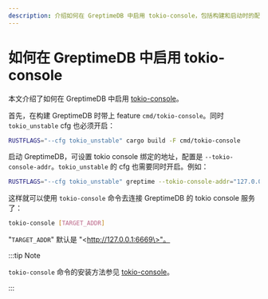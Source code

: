 ```yaml
---
description: 介绍如何在 GreptimeDB 中启用 tokio-console，包括构建和启动时的配置方法。
---
```


# 如何在 GreptimeDB 中启用 tokio-console

本文介绍了如何在 GreptimeDB 中启用 [tokio-console](https://github.com/tokio-rs/console)。

首先，在构建 GreptimeDB 时带上 feature `cmd/tokio-console`。同时 `tokio_unstable` cfg 也必须开启：

```bash
RUSTFLAGS="--cfg tokio_unstable" cargo build -F cmd/tokio-console
```

启动 GreptimeDB，可设置 tokio console 绑定的地址，配置是 `--tokio-console-addr`。`tokio_unstable` 的 cfg 也需要同时开启。例如：

```bash
RUSTFLAGS="--cfg tokio_unstable" greptime --tokio-console-addr="127.0.0.1:6669" standalone start
```

这样就可以使用 `tokio-console` 命令去连接 GreptimeDB 的 tokio console 服务了：

```bash
tokio-console [TARGET_ADDR]
```

"`TARGET_ADDR`" 默认是 "\<http://127.0.0.1:6669\>"。

:::tip Note

`tokio-console` 命令的安装方法参见 [tokio-console](https://github.com/tokio-rs/console)。

:::
